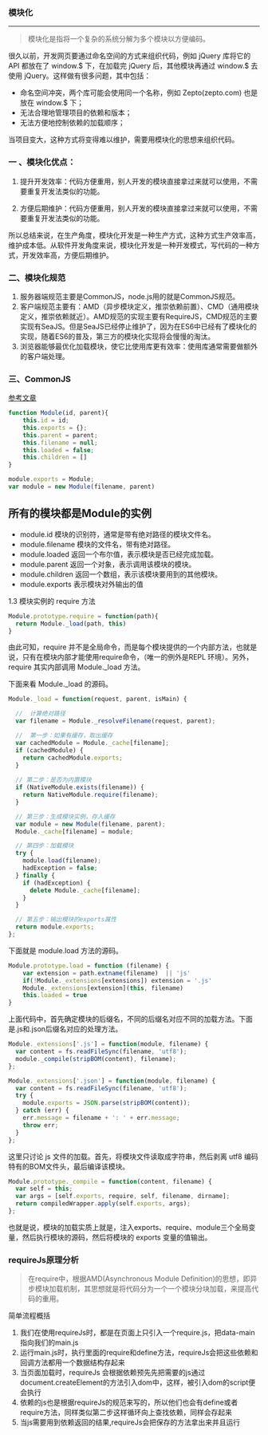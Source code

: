 ### 模块化

----

> 模块化是指将一个复杂的系统分解为多个模块以方便编码。

很久以前，开发网页要通过命名空间的方式来组织代码，例如 jQuery 库将它的 API 都放在了  window.$ 下，在加载完 jQuery 后，其他模块再通过 window.$ 去使用 jQuery。这样做有很多问题，其中包括：

* 命名空间冲突，两个库可能会使用同一个名称，例如 Zepto(zepto.com) 也是放在 window.$ 下；
* 无法合理地管理项目的依赖和版本；
* 无法方便地控制依赖的加载顺序；

当项目变大，这种方式将变得难以维护，需要用模块化的思想来组织代码。

### 一 、模块化优点：

1. 提升开发效率：代码方便重用，别人开发的模块直接拿过来就可以使用，不需要重复开发法类似的功能。

2. 方便后期维护：代码方便重用，别人开发的模块直接拿过来就可以使用，不需要重复开发法类似的功能。

所以总结来说，在生产角度，模块化开发是一种生产方式，这种方式生产效率高，维护成本低。从软件开发角度来说，模块化开发是一种开发模式，写代码的一种方式，开发效率高，方便后期维护。

### 二、模块化规范

1. 服务器端规范主要是CommonJS，node.js用的就是CommonJS规范。
2. 客户端规范主要有：AMD（异步模块定义，推崇依赖前置）、CMD（通用模块定义，推崇依赖就近）。AMD规范的实现主要有RequireJS，CMD规范的主要实现有SeaJS。但是SeaJS已经停止维护了，因为在ES6中已经有了模块化的实现，随着ES6的普及，第三方的模块化实现将会慢慢的淘汰。
3. 浏览器能够最优化加载模块，使它比使用库更有效率：使用库通常需要做额外的客户端处理。

### 三、CommonJS

[参考文章](https://juejin.cn/post/6844903665547870216)

```js
function Module(id, parent){
    this.id = id;
    this.exports = {};
    this.parent = parent;
    this.filename = null;
    this.loaded = false;
    this.children = []
}

module.exports = Module;
var module = new Module(filename, parent)
```

## 所有的模块都是Module的实例 ##

* module.id 模块的识别符，通常是带有绝对路径的模块文件名。
* module.filename 模块的文件名，带有绝对路径。
* module.loaded 返回一个布尔值，表示模块是否已经完成加载。
* module.parent 返回一个对象，表示调用该模块的模块。
* module.children 返回一个数组，表示该模块要用到的其他模块。
* module.exports 表示模块对外输出的值

1.3 模块实例的 require 方法

```js
Module.prototype.require = function(path){
  return Module._load(path, this)  
}
```

由此可知，require 并不是全局命令，而是每个模块提供的一个内部方法，也就是说，只有在模块内部才能使用require命令，（唯一的例外是REPL 环境）。另外，require 其实内部调用 Module._load 方法。

下面来看 Module._load 的源码。

```js
Module._load = function(request, parent, isMain) {

  //  计算绝对路径
  var filename = Module._resolveFilename(request, parent);

  //  第一步：如果有缓存，取出缓存
  var cachedModule = Module._cache[filename];
  if (cachedModule) {
    return cachedModule.exports;
  }
  
  // 第二步：是否为内置模块
  if (NativeModule.exists(filename)) {
    return NativeModule.require(filename);
  }

  // 第三步：生成模块实例，存入缓存
  var module = new Module(filename, parent);
  Module._cache[filename] = module;

  // 第四步：加载模块
  try {
    module.load(filename);
    hadException = false;
  } finally {
    if (hadException) {
      delete Module._cache[filename];
    }
  }

  // 第五步：输出模块的exports属性
  return module.exports;
};
```

下面就是 module.load 方法的源码。

```js
Module.prototype.load = function (filename) {
    var extension = path.extname(filename)  || 'js'
    if(!Module._extensions[extensions]) extension = '.js'
    Module._extensions[extension](this, filename)
    this.loaded = true
}
```

上面代码中，首先确定模块的后缀名，不同的后缀名对应不同的加载方法。下面是.js和.json后缀名对应的处理方法。

```js
Module._extensions['.js'] = function(module, filename) {
  var content = fs.readFileSync(filename, 'utf8');
  module._compile(stripBOM(content), filename);
};

Module._extensions['.json'] = function(module, filename) {
  var content = fs.readFileSync(filename, 'utf8');
  try {
    module.exports = JSON.parse(stripBOM(content));
  } catch (err) {
    err.message = filename + ': ' + err.message;
    throw err;
  }
};
```

这里只讨论 js 文件的加载。首先，将模块文件读取成字符串，然后剥离 utf8 编码特有的BOM文件头，最后编译该模块。

```js
Module.prototype._compile = function(content, filename) {
  var self = this;
  var args = [self.exports, require, self, filename, dirname];
  return compiledWrapper.apply(self.exports, args);
};
```

也就是说，模块的加载实质上就是，注入exports、require、module三个全局变量，然后执行模块的源码，然后将模块的 exports 变量的值输出。


### requireJs原理分析

> 在require中，根据AMD(Asynchronous Module Definition)的思想，即异步模块加载机制，其思想就是将代码分为一个一个模块分块加载，来提高代码的重用。

简单流程概括
1. 我们在使用requireJs时，都是在页面上只引入一个require.js，把data-main指向我们的main.js
2. 运行main.js时，执行里面的require和define方法，requireJs会把这些依赖和回调方法都用一个数据结构存起来
3. 当页面加载时，requireJs 会根据依赖预先先把需要的js通过document.createElement的方法引入dom中，这样，被引入dom的script便会执行
4. 依赖的js也是根据requireJs的规范来写的，所以他们也会有define或者require方法，同样类似第二步这样循环向上查找依赖，同样会存起来
5. 当js需要用到依赖返回的结果,requireJs会把保存的方法拿出来并且运行